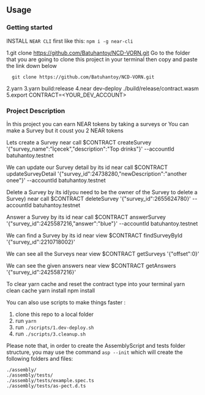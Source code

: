 ## Usage

### Getting started

INSTALL `NEAR CLI` first like this: `npm i -g near-cli`

1.git clone https://github.com/Batuhantoy/NCD-VORN.git
  Go to the folder that you are going to clone this project in your terminal then copy and paste the link down below

      git clone https://github.com/Batuhantoy/NCD-VORN.git

2.yarn
3.yarn build:release
4.near dev-deploy ./build/release/contract.wasm
5.export CONTRACT=<YOUR_DEV_ACCOUNT>


### Project Description

  İn this project you can earn NEAR tokens by taking a surveys or You can make a Survey but it coust you 2 NEAR tokens

  Lets create a Survey
    near call $CONTRACT createSurvey '{"survey_name":"İçecek","description":"Top drinks"}' --accountId batuhantoy.testnet

  We can update our Survey detail by its id
    near call $CONTRACT updateSurveyDetail '{"survey_id":24738280,"newDescription":"another onee"}' --accountId batuhantoy.testnet
  
  Delete a Survey by its id(you need to be the owner of the Survey to delete a Survey)
    near call $CONTRACT deleteSurvey '{"survey_id":2655624780}' --accountId batuhantoy.testnet

  Answer a Survey by its id
    near call $CONTRACT answerSurvey '{"survey_id":2425587216,"answer":"blue"}' --accountId batuhantoy.testnet

  We can find a Survey by its id
    near view $CONTRACT findSurveyById '{"survey_ıd":2210718002}'

  We can see all the Surveys
    near view $CONTRACT getSurveys '{"offset":0}'
    
  We can see the given answers
    near view $CONTRACT getAnswers '{"survey_id":2425587216}'







To clear yarn cache and reset the contract type into your terminal
  yarn clean cache
  yarn install
  npm install



You can also use scripts to make things faster :

1. clone this repo to a local folder
2. run `yarn`
3. run `./scripts/1.dev-deploy.sh`
5. run `./scripts/3.cleanup.sh`




Please note that, in order to create the AssemblyScript and tests folder structure, you may use the command `asp --init` which will create the following folders and files:

```
./assembly/
./assembly/tests/
./assembly/tests/example.spec.ts
./assembly/tests/as-pect.d.ts
```
